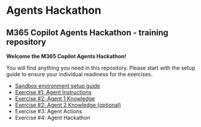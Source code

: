 # Agents Hackathon

## M365 Copilot Agents Hackathon - training repository

**Welcome the M365 Copilot Agents Hackathon!**

You will find anything you need in this repository. Please start with the setup guide to ensure your individual readiness for the exercises. 

+ [Sandbox environment setup guide](<Setup/Sandbox environment setup guide.md>)
+ [Exercise #1: Agent Instructions](<UseCaseLibrary/NameIt-Agent/README.md>)
+ [Exercise #2: Agent 1 Knowledge](<UseCaseLibrary/Umsatzsteuer-Agent/README.md>)
+ [Exercise #2: Agent 2 Knowledge (optional)](<UseCaseLibrary/Mitarbeiter-Handbuch/README.md>)
+ Exercise #3: Agent Actions
+ Exercise #4: Agent Hackathon

